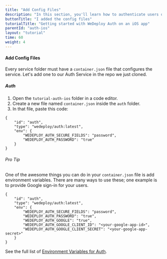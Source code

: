 ```yaml
---
title: "Add Config Files"
description: "In this section, you'll learn how to authenticate users on an iOS app using the WeDeploy Swift API Client."
buttonTitle: "I added the config files"
tutorialTitle: "Getting started with WeDeploy Auth on an iOS app"
parentId: "auth-ios"
layout: "tutorial"
time: 60
weight: 4
---
```


#### Add Config Files

Every service folder must have a `container.json` file that configures the service. Let's add one to our Auth Service in the repo we just cloned. 

##### Auth 

1. Open the `tutorial-auth-ios` folder in a code editor.
2. Create a new file named `container.json` inside the `auth` folder.
3. In that file, paste this code:

```application/json
{
	"id": "auth",
	"type": "wedeploy/auth:latest",
	"env": {
		"WEDEPLOY_AUTH_SECURE_FIELDS": "password",
		"WEDEPLOY_AUTH_PASSWORD": "true"
	}
}
```

<aside>

###### <span class="icon-16-star"></span> Pro Tip

One of the awesome things you can do in your `container.json` file is add environment variables. There are many ways to use these; one example is to provide Google sign-in for your users.

```application/json
{
	"id": "auth",
	"type": "wedeploy/auth:latest",
	"env": {
		"WEDEPLOY_AUTH_SECURE_FIELDS": "password",
		"WEDEPLOY_AUTH_PASSWORD": "true",
		"WEDEPLOY_AUTH_GOOGLE": "true",
		"WEDEPLOY_AUTH_GOOGLE_CLIENT_ID": "<your-google-app-id>",
		"WEDEPLOY_AUTH_GOOGLE_CLIENT_SECRET": "<your-google-app-secret>"
	}
}
```

See the full list of <a href="http://wedeploy.com/docs/auth/environment-variables.html" target="_blank">Environment Variables for Auth</a>.


</aside>
